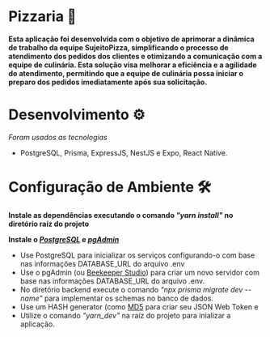 # Pizzaria 🍕

**Esta aplicação foi desenvolvida com o objetivo de aprimorar a dinâmica de trabalho da equipe SujeitoPizza, simplificando o processo de atendimento dos pedidos dos clientes e otimizando a comunicação com a equipe de culinária. Esta solução visa melhorar a eficiência e a agilidade do atendimento, permitindo que a equipe de culinária possa iniciar o preparo dos pedidos imediatamente após sua solicitação.**

# Desenvolvimento ⚙️
  _Foram usados as tecnologias_
  - PostgreSQL, Prisma, ExpressJS, NestJS e Expo, React Native.
# Configuração de Ambiente 🛠️

**Instale as dependências executando o comando _"yarn install"_ no diretório raíz do projeto** 

**Instale o ***[PostgreSQL](http://postgresql.org)*** e ***[pgAdmin](https://www.pgadmin.org)*****

- Use PostgreSQL para inicializar os serviços configurando-o com base nas informações DATABASE_URL do arquivo .env
- Use o pgAdmin (ou [Beekeeper Studio](https://github.com/beekeeper-studio/beekeeper-studio)) para criar um novo servidor com base nas informações DATABASE_URL do arquivo .env.
- No diretório backend execute o comando _"npx prisma migrate dev --name"_ para implementar os schemas no banco de dados.
- Use um HASH generator (como [MD5](https://www.md5hashgenerator.com) para criar seu JSON Web Token e 
- Utilize o comando _"yarn_dev"_ na raíz do projeto para inializar a aplicação.
  
